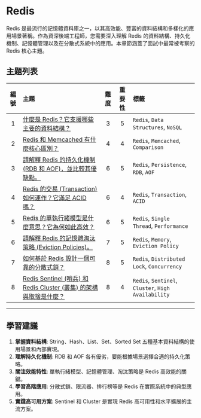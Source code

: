 # Redis

Redis 是最流行的記憶體資料庫之一，以其高效能、豐富的資料結構和多樣化的應用場景著稱。作為資深後端工程師，您需要深入理解 Redis 的資料結構、持久化機制、記憶體管理以及在分散式系統中的應用。本章節涵蓋了面試中最常被考察的 Redis 核心主題。

## 主題列表

| 編號 | 主題 | 難度 | 重要性 | 標籤 |
| :---: | :--- | :---: | :---: | :--- |
| 1 | [什麼是 Redis？它支援哪些主要的資料結構？](./what_is_redis_and_its_data_structures.md) | 3 | 5 | `Redis`, `Data Structures`, `NoSQL` |
| 2 | [Redis 和 Memcached 有什麼核心區別？](./redis_vs_memcached.md) | 4 | 4 | `Redis`, `Memcached`, `Comparison` |
| 3 | [請解釋 Redis 的持久化機制 (RDB 和 AOF)，並比較其優缺點。](./redis_persistence_rdb_vs_aof.md) | 6 | 5 | `Redis`, `Persistence`, `RDB`, `AOF` |
| 4 | [Redis 的交易 (Transaction) 如何運作？它滿足 ACID 嗎？](./redis_transactions_and_acid.md) | 6 | 4 | `Redis`, `Transaction`, `ACID` |
| 5 | [Redis 的單執行緒模型是什麼意思？它為何如此高效？](./redis_single_thread_model.md) | 6 | 5 | `Redis`, `Single Thread`, `Performance` |
| 6 | [請解釋 Redis 的記憶體淘汰策略 (Eviction Policies)。](./redis_memory_eviction_policies.md) | 7 | 5 | `Redis`, `Memory`, `Eviction Policy` |
| 7 | [如何基於 Redis 設計一個可靠的分散式鎖？](./design_redis_distributed_lock.md) | 8 | 5 | `Redis`, `Distributed Lock`, `Concurrency` |
| 8 | [Redis Sentinel (哨兵) 和 Redis Cluster (叢集) 的架構與取捨是什麼？](./redis_sentinel_vs_cluster.md) | 8 | 4 | `Redis`, `Sentinel`, `Cluster`, `High Availability` |

---

## 學習建議

1.  **掌握資料結構**: String、Hash、List、Set、Sorted Set 五種基本資料結構的使用場景和內部實現。
2.  **理解持久化機制**: RDB 和 AOF 各有優劣，要能根據場景選擇合適的持久化策略。
3.  **關注效能特性**: 單執行緒模型、記憶體管理、淘汰策略是 Redis 高效能的關鍵。
4.  **學習高階應用**: 分散式鎖、限流器、排行榜等是 Redis 在實際系統中的典型應用。
5.  **實踐高可用方案**: Sentinel 和 Cluster 是實現 Redis 高可用性和水平擴展的主流方案。
